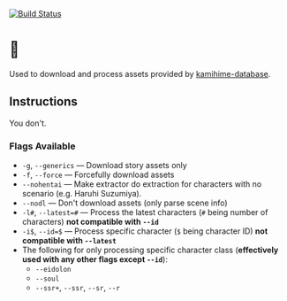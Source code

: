 [![Build Status](https://travis-ci.org/gazmull/kh-snek.svg?branch=jp-master)](https://travis-ci.org/gazmull/kh-snek)
# 🐍

Used to download and process assets provided by [kamihime-database](https://github.com/gazmull/kamihime-database).

## Instructions
You don't.

### Flags Available

- `-g`, `--generics` — Download story assets only
- `-f`, `--force` — Forcefully download assets
- `--nohentai` — Make extractor do extraction for characters with no scenario (e.g. Haruhi Suzumiya).
- `--nodl` — Don't download assets (only parse scene info)
- `-l#`, `--latest=#` — Process the latest characters (`#` being number of characters) **not compatible with `--id`**
- `-i$`, `--id=$` — Process specific character (`$` being character ID) **not compatible with `--latest`**
- The following for only processing specific character class (**effectively used with any other flags except `--id`**):
  - `--eidolon`
  - `--soul`
  - `--ssr+`, `--ssr`, `--sr`, `--r`
